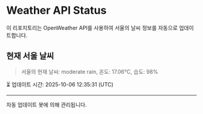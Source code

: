 
# Weather API Status

이 리포지토리는 OpenWeather API를 사용하여 서울의 날씨 정보를 자동으로 업데이트합니다.

## 현재 서울 날씨
> 서울의 현재 날씨: moderate rain, 온도: 17.06°C, 습도: 98%

⏳ 업데이트 시간: 2025-10-06 12:35:31 (UTC)

---
자동 업데이트 봇에 의해 관리됩니다.
